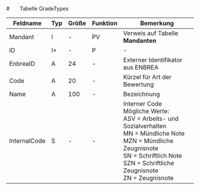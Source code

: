 #       Tabelle GradeTypes


| Feldname     | Typ | Größe | Funktion | Bemerkung                                |
|--------------|-----|-------|----------|------------------------------------------|
| Mandant      | I   | -     | PV       | Verweis auf Tabelle **Mandanten**        |
| ID           | I+  | -     | P        | -                                        |
| EnbreaID     | A   | 24    | -        | Externer Identifikator aus ENBREA        |
| Code         | A   | 20    | -        | Kürzel für Art der Bewertung             |
| Name         | A   | 100   | -        | Bezeichnung                              |
| InternalCode | S   | -     | -        | Interner Code<br/>Mögliche Werte:<br/>ASV = Arbeits- und Sozialverhalten<br/>MN = Mündliche Note<br/>MZN = Mündliche Zeugnisnote<br/>SN = Schriftlich Note<br/>SZN = Schriftliche Zeugnisnote<br/>ZN = Zeugnisnote |

